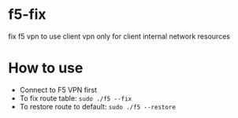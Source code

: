 # f5-fix
fix f5 vpn to use client vpn only for client internal network resources

# How to use
- Connect to F5 VPN first
- To fix route table: `sudo ./f5 --fix`
- To restore route to default: `sudo ./f5 --restore`